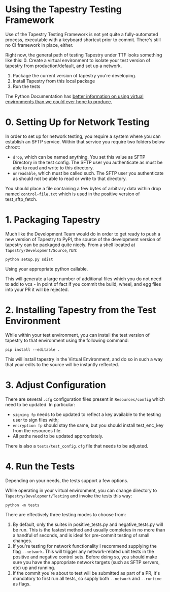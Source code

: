 # Using the Tapestry Testing Framework

Use of the Tapestry Testing Framework is not yet quite a fully-automated process, executable with a keyboard shortcut prior to commit. There's still no CI framework in place, either.

Right now, the general path of testing Tapestry under TTF looks something like this:
0. Create a virtual environment to isolate your test version of tapestry from production/default, and set up a network.
1. Package the current version of tapestry you're developing.
2. Install Tapestry from this local package
3. Run the tests

The Python Documentation has [better information on using virtual environments than we could ever hope to produce.](https://docs.python.org/3/tutorial/venv.html)

# 0. Setting Up for Network Testing
In order to set up for network testing, you require a system where you can establish an SFTP service. Within that service you require two folders below chroot:

- `drop`, which can be named anything. You set this value as SFTP Directory in the test config. The SFTP user you authenticate as must be able to read and write to this directory.
- `unreadable`, which must be called such. The SFTP user you authenticate as should not be able to read or write to that directory.

You should place a file containing a few bytes of arbitrary data within drop named `control-file.txt` which is used in the positive version of test_sftp_fetch.

# 1. Packaging Tapestry
Much like the Development Team would do in order to get ready to push a new version of Tapestry to PyPI, the source of the development version of tapestry can be packaged quite nicely. From a shell located at `Tapestry/Development/Source`, run:

```commandline
python setup.py sdist
```

Using your appropriate python callable.

This will generate a large number of additional files which you do not need to add to vcs - in point of fact if you commit the build, wheel, and egg files into your PR it will be rejected.

# 2. Installing Tapestry from the Test Environment
While within your test environment, you can install the test version of tapestry to that environment using the following command:

```commandline
pip install --editable .
```

This will install tapestry in the Virtual Environment, and do so in such a way that your edits to the source will be instantly reflected.

# 3. Adjust Configuration
There are several `.cfg` configuration files present in `Resources/config` which need to be updated. In particular:
- `signing fp` needs to be updated to reflect a key available to the testing user to sign files with;
- `encryption fp` should stay the same, but you should install test_enc_key from the resources file.
- All paths need to be updated appropriately.

There is also a `tests/test_config.cfg` file that needs to be adjusted.

# 4. Run the Tests
Depending on your needs, the tests support a few options.

While operating in your virtual environment, you can change directory to `Tapestry/Development/Testing` and invoke the tests this way:

```commandline
python -m tests
```

There are effectively three testing modes to choose from:
1. By default, only the suites in positive_tests.py and negative_tests.py will be run. This is the fastest method and usually completes in no more than a handful of seconds, and is ideal for pre-commit testing of small changes.
2. If you're testing for network functionality I recommend supplying the flag `--network`. This will trigger any network-related unit tests in the positive and negative control sets. Before doing so, you should make sure you have the appropriate network targets (such as SFTP servers, etc) up and running.
3. If the commit you're about to test will be submitted as part of a PR, it's mandatory to first run all tests, so supply both `--network` and `--runtime` as flags.